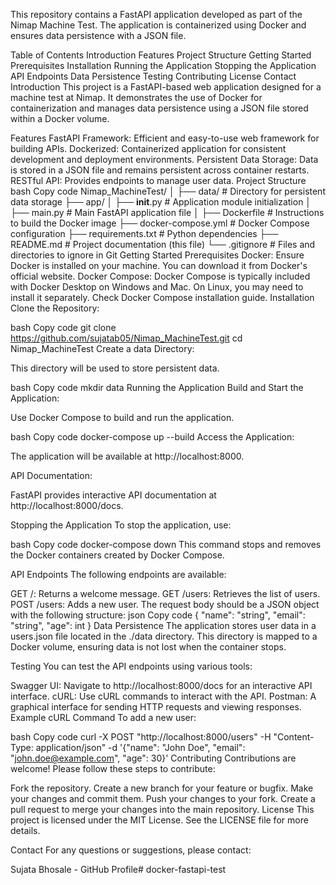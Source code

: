 This repository contains a FastAPI application developed as part of the Nimap Machine Test. The application is containerized using Docker and ensures data persistence with a JSON file.

Table of Contents
Introduction
Features
Project Structure
Getting Started
Prerequisites
Installation
Running the Application
Stopping the Application
API Endpoints
Data Persistence
Testing
Contributing
License
Contact
Introduction
This project is a FastAPI-based web application designed for a machine test at Nimap. It demonstrates the use of Docker for containerization and manages data persistence using a JSON file stored within a Docker volume.

Features
FastAPI Framework: Efficient and easy-to-use web framework for building APIs.
Dockerized: Containerized application for consistent development and deployment environments.
Persistent Data Storage: Data is stored in a JSON file and remains persistent across container restarts.
RESTful API: Provides endpoints to manage user data.
Project Structure
bash
Copy code
Nimap_MachineTest/
│
├── data/                 # Directory for persistent data storage
├── app/
│   ├── __init__.py       # Application module initialization
│   ├── main.py           # Main FastAPI application file
│
├── Dockerfile            # Instructions to build the Docker image
├── docker-compose.yml    # Docker Compose configuration
├── requirements.txt      # Python dependencies
├── README.md             # Project documentation (this file)
└── .gitignore            # Files and directories to ignore in Git
Getting Started
Prerequisites
Docker: Ensure Docker is installed on your machine. You can download it from Docker's official website.
Docker Compose: Docker Compose is typically included with Docker Desktop on Windows and Mac. On Linux, you may need to install it separately. Check Docker Compose installation guide.
Installation
Clone the Repository:

bash
Copy code
git clone https://github.com/sujatab05/Nimap_MachineTest.git
cd Nimap_MachineTest
Create a data Directory:

This directory will be used to store persistent data.

bash
Copy code
mkdir data
Running the Application
Build and Start the Application:

Use Docker Compose to build and run the application.

bash
Copy code
docker-compose up --build
Access the Application:

The application will be available at http://localhost:8000.

API Documentation:

FastAPI provides interactive API documentation at http://localhost:8000/docs.

Stopping the Application
To stop the application, use:

bash
Copy code
docker-compose down
This command stops and removes the Docker containers created by Docker Compose.

API Endpoints
The following endpoints are available:

GET /: Returns a welcome message.
GET /users: Retrieves the list of users.
POST /users: Adds a new user. The request body should be a JSON object with the following structure:
json
Copy code
{
  "name": "string",
  "email": "string",
  "age": int
}
Data Persistence
The application stores user data in a users.json file located in the ./data directory. This directory is mapped to a Docker volume, ensuring data is not lost when the container stops.

Testing
You can test the API endpoints using various tools:

Swagger UI: Navigate to http://localhost:8000/docs for an interactive API interface.
cURL: Use cURL commands to interact with the API.
Postman: A graphical interface for sending HTTP requests and viewing responses.
Example cURL Command
To add a new user:

bash
Copy code
curl -X POST "http://localhost:8000/users" -H "Content-Type: application/json" -d '{"name": "John Doe", "email": "john.doe@example.com", "age": 30}'
Contributing
Contributions are welcome! Please follow these steps to contribute:

Fork the repository.
Create a new branch for your feature or bugfix.
Make your changes and commit them.
Push your changes to your fork.
Create a pull request to merge your changes into the main repository.
License
This project is licensed under the MIT License. See the LICENSE file for more details.

Contact
For any questions or suggestions, please contact:

Sujata Bhosale - GitHub Profile# docker-fastapi-test
